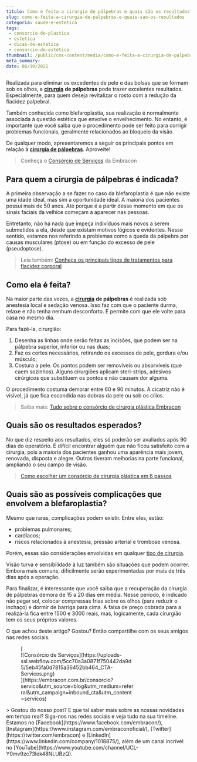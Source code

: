 ```yaml
---
titulo: Como é feita a cirurgia de pálpebras e quais são os resultados?
slug: como-e-feita-a-cirurgia-de-palpebras-e-quais-sao-os-resultados
categoria: saude-e-estetica
tags:
 - consorcio-de-plastica
 - estetica
 - dicas-de-estetica
 - consorcio-de-estetica
thumbnail: /public/cms-content/media/como-e-feita-a-cirurgia-de-palpebras-e-quais-sao-os-resultados.jpeg
meta_summary: 
date: 06/10/2021
---
```

Realizada para eliminar os excedentes de pele e das bolsas que se formam sob os olhos, a [**cirurgia**](https://www.embracon.com.br/blog/o-que-e-e-como-funciona-o-consorcio-para-cirurgia) **de pálpebras** pode trazer excelentes resultados. Especialmente, para quem deseja revitalizar o rosto com a redução da flacidez palpebral.

Também conhecida como blefaroplastia, sua realização é normalmente associada à questão estética que envolve o envelhecimento. No entanto, é importante que você saiba que o procedimento pode ser feito para corrigir problemas funcionais, geralmente relacionados ao bloqueio da visão.

De qualquer modo, apresentaremos a seguir os principais pontos em relação à [**cirurgia de pálpebras**](https://www.embracon.com.br/blog/consorcio-de-servicos-tudo-o-que-voce-precisa-saber-sobre-o-assunto). Aproveite!

> Conheça o [Consórcio de Serviços](https://www.embracon.com.br/consorcio-servicos) da Embracon

Para quem a cirurgia de pálpebras é indicada?
---------------------------------------------

A primeira observação a se fazer no caso da blefaroplastia é que não existe uma idade ideal, mas sim a oportunidade ideal. A maioria dos pacientes possui mais de 50 anos. Até porque é a partir desse momento em que os sinais faciais da velhice começam a aparecer nas pessoas.

Entretanto, não há nada que impeça indivíduos mais novos a serem submetidos a ela, desde que existam motivos lógicos e evidentes. Nesse sentido, estamos nos referindo a problemas como a queda da pálpebra por causas musculares (ptose) ou em função do excesso de pele (pseudoptose).

> Leia também: [Conheça os principais tipos de tratamentos para flacidez corporal](https://www.embracon.com.br/blog/saiba-quais-sao-os-principais-tipos-de-tratamentos-para-flacidez-corporal)

Como ela é feita?
-----------------

Na maior parte das vezes, a [**cirurgia**](https://www.embracon.com.br/blog/5-duvidas-sobre-o-consorcio-de-cirurgia) **de pálpebras** é realizada sob anestesia local e sedação venosa. Isso faz com que o paciente durma, relaxe e não tenha nenhum desconforto. E permite com que ele volte para casa no mesmo dia.

Para fazê-la, cirurgião:

1. Desenha as linhas onde serão feitas as incisões, que podem ser na pálpebra superior, inferior ou nas duas;
2. Faz os cortes necessários, retirando os excessos de pele, gordura e/ou músculo;
3. Costura a pele. Os pontos podem ser removíveis ou absorvíveis (que caem sozinhos). Alguns cirurgiões aplicam steri-strips, adesivos cirúrgicos que substituem os pontos e não causam dor alguma.

O procedimento costuma demorar entre 60 e 90 minutos. A cicatriz não é visível, já que fica escondida nas dobras da pele ou sob os cílios.

> Saiba mais: [Tudo sobre o consórcio de cirurgia plástica Embracon](https://www.embracon.com.br/blog/tudo-sobre-o-consorcio-de-cirurgia-plastica-embracon)

Quais são os resultados esperados?
----------------------------------

No que diz respeito aos resultados, eles só poderão ser avaliados após 90 dias do operatório. É difícil encontrar alguém que não ficou satisfeito com a cirurgia, pois a maioria dos pacientes ganhou uma aparência mais jovem, renovada, disposta e alegre. Outros tiveram melhorias na parte funcional, ampliando o seu campo de visão.

> [Como escolher um consórcio de cirurgia plástica em 6 passos](https://www.embracon.com.br/blog/como-escolher-um-consorcio-de-cirurgia-plastica-em-6-passos)

Quais são as possíveis complicações que envolvem a blefaroplastia?
------------------------------------------------------------------

Mesmo que raras, complicações podem existir. Entre eles, estão:

- problemas pulmonares;
- cardíacos;
- riscos relacionados à anestesia, pressão arterial e trombose venosa.

Porém, essas são considerações envolvidas em qualquer [tipo de cirurgia](https://www.embracon.com.br/blog/conheca-os-principais-consorcios-de-servicos-embracon).

Visão turva e sensibilidade à luz também são situações que podem ocorrer. Embora mais comuns, dificilmente serão experimentadas por mais de três dias após a operação.

Para finalizar, é interessante que você saiba que a recuperação da cirurgia de pálpebras demora de 15 a 20 dias em média. Nesse período, é indicado não pegar sol, colocar compressas frias sobre os olhos (para reduzir o inchaço) e dormir de barriga para cima. A faixa de preço cobrada para a realizá-la fica entre 1500 e 3000 reais, mas, logicamente, cada cirurgião tem os seus próprios valores.

O que achou deste artigo? Gostou? Então compartilhe com os seus amigos nas redes sociais.

<figure class="w-richtext-figure-type-image w-richtext-align-center" style="max-width:310px">[<div>![Consórcio de Serviços](https://uploads-ssl.webflow.com/5cc70a3a0871f750442da9d5/5eb45fa0d7815a36452bb464_CTA-Servicos.png)</div>](https://embracon.com.br/consorcio?servico&utm_source=blog&utm_medium=referral&utm_campaign=inbound_cta&utm_content=servicos)</figure>> Gostou do nosso post? E que tal saber mais sobre as nossas novidades em tempo real? Siga-nos nas redes sociais e veja tudo na sua timeline. Estamos no [Facebook](https://www.facebook.com/embracon/), [Instagram](https://www.instagram.com/embraconoficial/), [Twitter](https://twitter.com/embracon) e [LinkedIn](https://www.linkedin.com/company/1018875/), além de um canal incrível no [YouTube](https://www.youtube.com/channel/UCL-Y0mv9zc73Iek48NLUBzQ).
